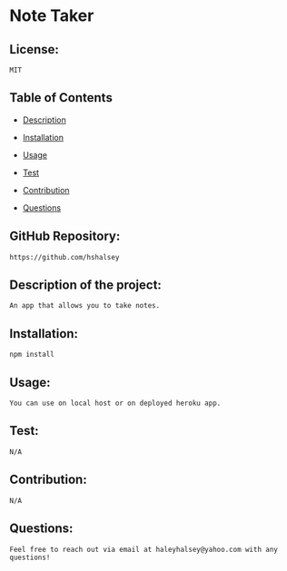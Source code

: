 # Note Taker 

## License:
    
    MIT 

## Table of Contents 

* [Description](#description)

* [Installation](#installation)

* [Usage](#usage)

* [Test](#test)

* [Contribution](#contribution)

* [Questions](#questions)
   
## GitHub Repository:

    https://github.com/hshalsey 
    

## Description of the project:

    An app that allows you to take notes. 


## Installation:

    npm install 


## Usage:
    
    You can use on local host or on deployed heroku app. 


## Test: 
    
    N/A


## Contribution: 
    
    N/A


## Questions: 
    
    Feel free to reach out via email at haleyhalsey@yahoo.com with any questions!